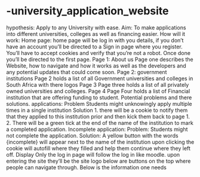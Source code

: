# -university_application_website
hypothesis: Apply to any University with ease.  Aim: To make applications into different universities, colleges as well as financing easier.  How will it work:  Home page: home page will be log in with you details, if you don’t have an account you’ll be directed to a Sign in page where you register. You’ll have to accept cookies and verify that you’re not a robot. Once done you’ll be directed to the first page.  Page 1: About us Page one describes the Website, how to navigate and how it works as well as the developers and any potential updates that could come soon.  Page 2: government institutions Page 2 holds a list of all Government universities and colleges in South Africa with there logos  Page 3  Page three holds a list of all privately owned universities and colleges.  Page 4 Page Four holds a list of Financial institution that are offering funding to student.  Potential problems and there solutions.  applications: Problem Students might unknowingly apply multiple times in a single institution  Solution 1. there will be a cookie to notify them that they applied to this institution prior and then kick them back to page 1. 2. There will be a green tick at the end of the name of the institution to mark a completed application.   Incomplete application: Problem: Students might not complete the application. Solution: A yellow button with the words {incomplete} will appear next to the name of the institution upon clicking the cookie will autofill where they filled and help them continue where they left off.  Display Only the log in page will follow the log in like moodle.   upon entering the site they’ll be  the site logo below are buttons on the top where people can navigate through. Below is the information one needs 
